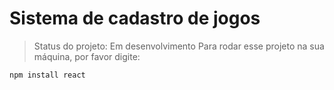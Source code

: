 <h1>Sistema de cadastro de jogos</h1>

>Status do projeto: Em desenvolvimento
Para rodar esse projeto na sua máquina, por favor digite:
```
npm install react
```

